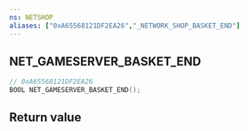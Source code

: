 ```yaml
---
ns: NETSHOP
aliases: ["0xA65568121DF2EA26","_NETWORK_SHOP_BASKET_END"]
---
```

## NET_GAMESERVER_BASKET_END

```c
// 0xA65568121DF2EA26
BOOL NET_GAMESERVER_BASKET_END();
```


## Return value
